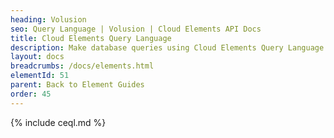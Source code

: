 ```yaml
---
heading: Volusion
seo: Query Language | Volusion | Cloud Elements API Docs
title: Cloud Elements Query Language
description: Make database queries using Cloud Elements Query Language.
layout: docs
breadcrumbs: /docs/elements.html
elementId: 51
parent: Back to Element Guides
order: 45
---
```


{% include ceql.md %}
